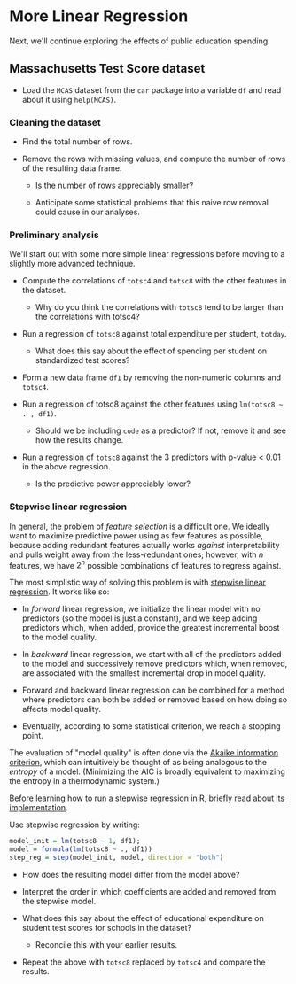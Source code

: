 More Linear Regression
======================

Next, we'll continue exploring the effects of public education spending.

Massachusetts Test Score dataset
--------------------------------

* Load the `MCAS` dataset from the `car` package into a variable `df` and read about it using `help(MCAS)`.

### Cleaning the dataset ###

* Find the total number of rows.

* Remove the rows with missing values, and compute the number of rows of the resulting data frame.

	* Is the number of rows appreciably smaller?

	* Anticipate some statistical problems that this naive row removal could cause in our analyses.

### Preliminary analysis ###

We'll start out with some more simple linear regressions before moving to a slightly more advanced technique.

* Compute the correlations of `totsc4` and `totsc8` with the other features in the dataset.

	* Why do you think the correlations with `totsc8` tend to be larger than the correlations with totsc4?

* Run a regression of `totsc8` against total expenditure per student, `totday`.

	* What does this say about the effect of spending per student on standardized test scores?  

* Form a new data frame `df1` by removing the non-numeric columns and `totsc4`.

* Run a regression of totsc8 against the other features using `lm(totsc8 ~ . , df1)`.

	* Should we be including `code` as a predictor? If not, remove it and see how the results change.

* Run a regression of `totsc8` against the 3 predictors with p-value < 0.01 in the above regression.

	* Is the predictive power appreciably lower? 

### Stepwise linear regression ###

In general, the problem of *feature selection* is a difficult one. We ideally want to maximize predictive power using as few features as possible, because adding redundant features actually works *against* interpretability and pulls weight away from the less-redundant ones; however, with $n$ features, we have $2^n$ possible combinations of features to regress against.

The most simplistic way of solving this problem is with [stepwise linear regression](http://people.duke.edu/~rnau/regstep.htm). It works like so:

* In *forward* linear regression, we initialize the linear model with no predictors (so the model is just a constant), and we keep adding predictors which, when added, provide the greatest incremental boost to the model quality.

* In *backward* linear regression, we start with all of the predictors added to the model and successively remove predictors which, when removed, are associated with the smallest incremental drop in model quality.

* Forward and backward linear regression can be combined for a method where predictors can both be added or removed based on how doing so affects model quality.

* Eventually, according to some statistical criterion, we reach a stopping point.

The evaluation of "model quality" is often done via the [Akaike information criterion](https://en.wikipedia.org/wiki/Akaike_information_criterion), which can intuitively be thought of as being analogous to the *entropy* of a model. (Minimizing the AIC is broadly equivalent to maximizing the entropy in a thermodynamic system.)

Before learning how to run a stepwise regression in R, briefly read about [its implementation](https://stat.ethz.ch/R-manual/R-devel/library/stats/html/step.html).

Use stepwise regression by writing:

```r
model_init = lm(totsc8 ~ 1, df1); 
model = formula(lm(totsc8 ~ ., df1))
step_reg = step(model_init, model, direction = "both")
```

* How does the resulting model differ from the model above?

* Interpret the order in which coefficients are added and removed from the stepwise model.

* What does this say about the effect of educational expenditure on student test scores for schools in the dataset?

	* Reconcile this with your earlier results.

* Repeat the above with `totsc8` replaced by `totsc4` and compare the results.
